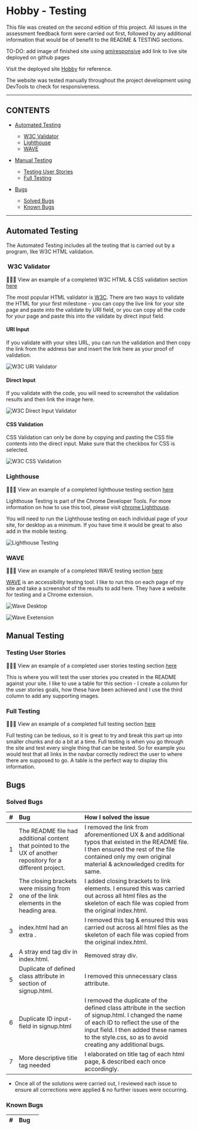 # Hobby - Testing

This file was created on the second edition of this project. All issues in the assessment feedback form were carried out first, followed by any additional information that would be of benefit to the README & TESTING sections.
 
TO-DO:
add image of finished site using [amiresponsive](https://ui.dev/amiresponsive)
add link to live site deployed on github pages

Visit the deployed site [Hobby](https://katemcguane.github.io/hobby/index.html) for reference.

The website was tested manually throughout the project development using DevTools to check for responsiveness.

---

## CONTENTS

* [Automated Testing](#automated-testing)
  * [W3C Validator](#w3c-validator)
  * [Lighthouse](#lighthouse)
  * [WAVE](#wave)

* [Manual Testing](#manual-testing)
  * [Testing User Stories](#testing-user-stories)
  * [Full Testing](#full-testing)

* [Bugs](#bugs)
  * [Solved Bugs](#solved-bugs)
  * [Known Bugs](#known-bugs)
 

---

## Automated Testing

The Automated Testing includes all the testing that is carried out by a program, like W3C HTML validation.

###  W3C Validator

👩🏻‍💻 View an example of a completed W3C HTML & CSS validation section [here](https://github.com/kera-cudmore/TheQuizArms/blob/main/TESTING.md#W3C-Validator)

The most popular HTML validator is [W3C](https://validator.w3.org/). There are two ways to validate the HTML for your first milestone - you can copy the live link for your site page and paste into the validate by URI field, or you can copy all the code for your page and paste this into the validate by direct input field.

#### **URI Input**

If you validate with your sites URL, you can run the validation and then copy the link from the address bar and insert the link here as your proof of validation.

![W3C URI Validator](documentation/milestone1-testing/w3c-uri-validatation.png)

#### **Direct Input**

If you validate with the code, you will need to screenshot the validation results and then link the image here.

![W3C Direct Input Validator](documentation/milestone1-testing/w3c-directinput-validation.png)

#### **CSS Validation**

CSS Validation can only be done by copying and pasting the CSS file contents into the direct input. Make sure that the checkbox for CSS is selected.

![W3C CSS Validation](documentation/milestone1-testing/w3c-css-validation.png)

### Lighthouse

👩🏻‍💻 View an example of a completed lighthouse testing section [here](https://github.com/kera-cudmore/earth-day-hackathon-2022/blob/main/TESTING.md#Lighthouse)

Lighthouse Testing is part of the Chrome Developer Tools. For more information on how to use this tool, please visit [chrome Lighthouse](https://chrome.google.com/webstore/detail/lighthouse/blipmdconlkpinefehnmjammfjpmpbjk?hl=en#:~:text=Lighthouse%20is%20an%20open%2Dsource,how%20well%20the%20page%20did.).

You will need to run the Lighthouse testing on each individual page of your site, for desktop as a minimum. If you have time it would be great to also add in the mobile testing.

![Lighthouse Testing](documentation/milestone1-testing/lighthouse.png)

### WAVE

👩🏻‍💻 View an example of a completed WAVE testing section [here](https://github.com/kera-cudmore/earth-day-hackathon-2022/blob/main/TESTING.md#WAVE)

[WAVE](https://wave.webaim.org/) is an accessibility testing tool. I like to run this on each page of my site and take a screenshot of the results to add here. They have a website for testing and a Chrome extension.

![Wave Desktop](documentation/milestone1-testing/wave-desktop.png)

![Wave Exetension](documentation/milestone1-testing/wqave-extension.png)

## Manual Testing

### Testing User Stories

👩🏻‍💻 View an example of a completed user stories testing section [here](https://github.com/kera-cudmore/BookWorm/blob/main/TESTING.md#Testing-User-Stories)

This is where you will test the user stories you created in the README against your site. I like to use a table for this section - I create a column for the user stories goals, how these have been achieved and I use the third column to add any supporting images.

### Full Testing

👩🏻‍💻 View an example of a completed full testing section [here](https://github.com/kera-cudmore/TheQuizArms/blob/main/TESTING.md#Full-Testing)

Full testing can be tedious, so it is great to try and break this part up into smaller chunks and do a bit at a time. Full testing is when you go through the site and test every single thing that can be tested. So for example you would test that all links in the navbar correctly redirect the user to where there are supposed to go. A table is the perfect way to display this information.

## Bugs

### Solved Bugs

| # | Bug | How I solved the issue |
| :--- | :--- | :---|
| 1 | The README file had additional content that pointed to the UX of another repository for a different project. | I removed the link from aforementioned UX & and additional typos that existed in the README file. I then ensured the rest of the file contained only my own original material & acknowledged credits for same. |
| 2 | The closing brackets were missing from one of the link elements in the heading area. | I added closing brackets to link elements. I ensured this was carried out across all html files as the skeleton of each file was copied from the original index.html. |
| 3 | index.html had an extra </i>. | I removed this tag & ensured this was carried out across all html files as the skeleton of each file was copied from the original index.html. |
| 4 | A stray end tag div in index.html. | Removed stray div. |
| 5 | Duplicate of defined class attribute in section of signup.html. | I removed this unnecessary class attribute. |
| 6 | Duplicate ID input-field in signup.html | I removed the duplicate of the defined class attribute in the section of signup.html. I changed the name of each ID to reflect the use of the input field. I then added these names to the style.css, so as to avoid creating any additional bugs. |
| 7 | More descriptive title tag needed | I elaborated on title tag of each html page, & described each once accordingly. |

- Once all of the solutions were carried out, I reviewed each issue to ensure all corrections were applied & no further issues were occurring.

### Known Bugs

| # | Bug | |
| :--- | :--- | :---|
